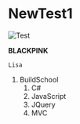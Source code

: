 # NewTest1

![Test](https://i.imgur.com/3picAr1.jpg "BLACKPINK LISA")

**BLACKPINK**

    Lisa


1. BuildSchool  
    1. C#  
    2. JavaScript  
    3. JQuery  
    4. MVC
